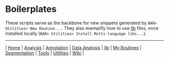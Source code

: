 # Boilerplates
These scripts serve as the backbone for new snippets generated by
`BAR> Utilities> New Routine...`. They also exemplify how to use [lib] files, once
installed locally (`BAR> Utilities> Install Multi-language libs...`).


------
| [Home] | [Analysis] | [Annotation] | [Data Analysis] | [lib] | [My Routines] | [Segmentation] | [Tools] | [Utilities] | [Wiki] |

[Home]: https://github.com/tferr/Scripts
[Analysis]: https://github.com/tferr/Scripts/tree/master/BAR/src/main/resources/scripts/BAR/Analysis
[Annotation]: https://github.com/tferr/Scripts/tree/master/BAR/src/main/resources/scripts/BAR/Annotation
[Data Analysis]: https://github.com/tferr/Scripts/tree/master/BAR/src/main/resources/scripts/BAR/Data_Analysis
[lib]: https://github.com/tferr/Scripts/tree/master/BAR/src/main/resources/lib
[My Routines]: https://github.com/tferr/Scripts/tree/master/BAR/src/main/resources/scripts/BAR/My_Routines
[Segmentation]: https://github.com/tferr/Scripts/tree/master/BAR/src/main/resources/scripts/BAR/Segmentation
[Tools]: https://github.com/tferr/Scripts/tree/master/BAR/src/main/resources/tools
[Utilities]: https://github.com/tferr/Scripts/tree/master/BAR/src/main/resources/scripts/BAR/Utilities
[Wiki]: https://imagej.net/BAR
